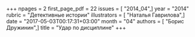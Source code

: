 +++
npages = 2
first_page_pdf = 22
issues = [ "2014_04",]
year = "2014"
rubric = "Детективные истории"
illustrators = [ "Наталья Гаврилова",]
date = "2017-05-03T00:17:31+03:00"
month = "04"
authors = [ "Борис Дружинин",]
title = "Удар по дисциплине"
+++
